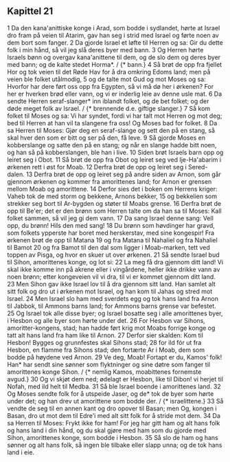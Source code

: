 ## Kapittel 21

1 Da den kana'anittiske konge i Arad, som bodde i sydlandet, hørte at Israel dro fram på veien til Atarim, gav han seg i strid med Israel og førte noen av dem bort som fanger.
2 Da gjorde Israel et løfte til Herren og sa: Gir du dette folk i min hånd, så vil jeg slå deres byer med bann.
3 Og Herren hørte Israels bønn og overgav kana'anittene til dem, og de slo dem og deres byer med bann; og de kalte stedet Horma*. / {* bann.}
4 Så brøt de opp fra fjellet Hor og tok veien til det Røde Hav for å dra omkring Edoms land; men på veien ble folket utålmodig,
5 og de talte mot Gud og mot Moses og sa: Hvorfor har dere ført oss opp fra Egypten, så vi må dø her i ørkenen? For her er hverken brød eller vann, og vi er inderlig leie av denne usle mat.
6 Da sendte Herren seraf-slanger* inn iblandt folket, og de bet folket; og der døde meget folk av Israel. / {* brennende d.e. giftige slanger.}
7 Så kom folket til Moses og sa: Vi har syndet, fordi vi har talt mot Herren og mot deg; bed til Herren at han vil ta slangene fra oss! Og Moses bad for folket.
8 Da sa Herren til Moses: Gjør deg en seraf-slange og sett den på en stang, så skal hver den som er bitt og ser på den, få leve.
9 Så gjorde Moses en kobberslange og satte den på en stang; og når en slange hadde bitt noen, og han så på kobberslangen, ble han i live.
10 Siden brøt Israels barn opp og leiret seg i Obot.
11 Så brøt de opp fra Obot og leiret seg ved Ije-Ha'abarim i ørkenen rett i øst for Moab.
12 Derfra brøt de opp og leiret seg i Sered-dalen.
13 Derfra brøt de opp og leiret seg på andre siden av Arnon, som går gjennom ørkenen og kommer fra amorittenes land; for Arnon er grensen mellom Moab og amorittene.
14 Derfor sies det i boken om Herrens kriger: Vaheb tok de med storm og bekkene, Arnons bekker,
15 og bekkelien som strekker seg bort til Ar-bygden og støter til Moabs grense.
16 Derfra brøt de opp til Be'er; det er den brønn som Herren talte om da han sa til Moses: Kall folket sammen, så vil jeg gi dem vann.
17 Da sang Israel denne sang: Vell opp, du brønn! Hils den med sang!
18 Du brønn som høvdinger har gravd, som folkets ypperste har boret med herskerstav, med sine kongespir! Fra ørkenen brøt de opp til Matana
19 og fra Matana til Nahaliel og fra Nahaliel til Bamot
20 og fra Bamot til den dal som ligger i Moab-marken, tett ved toppen av Pisga, og hvor en skuer ut over ørkenen.
21 Så sendte Israel bud til Sihon, amorittenes konge, og lot si:
22 La meg få dra gjennom ditt land! Vi skal ikke komme inn på akrene eller i vingårdene, heller ikke drikke vann av noen brønn; etter kongeveien vil vi dra, til vi er kommet gjennom ditt land.
23 Men Sihon gav ikke Israel lov til å dra gjennom sitt land. Han samlet alt sitt folk og dro ut i ørkenen mot Israel, og han kom til Jahas og stred mot Israel.
24 Men Israel slo ham med sverdets egg og tok hans land fra Arnon til Jabbok, til Ammons barns land; for Ammons barns grense var befestet.
25 Og Israel tok alle disse byer; og Israel bosatte seg i alle amorittenes byer, i Hesbon og alle byer som hørte under det.
26 For Hesbon var Sihons, amoritter-kongens, stad; han hadde ført krig mot Moabs forrige konge og tatt alt hans land fra ham like til Arnon.
27 Derfor sier skalden: Kom til Hesbon! Bygges og grunnfestes skal Sihons stad;
28 for ild fór ut fra Hesbon, en flamme fra Sihons stad; den fortærte Ar i Moab, dem som bodde på høydene ved Arnon.
29 Ve deg, Moab! Fortapt er du, Kamos' folk! Han* har sendt sine sønner som flyktninger og sine døtre som fanger til amorittenes konge Sihon. / {* nemlig Kamos, moabittenes fornemste avgud.}
30 Og vi skjøt dem ned; ødelagt er Hesbon, like til Dibon! vi herjet til Nofah, med ild helt til Medba.
31 Så ble Israel boende i amorittenes land.
32 Og Moses sendte folk for å utspeide Jaser, og de* tok de byer som hørte under det; og han drev ut amorittene som bodde der. / {* israelittene.}
33 Så vendte de seg til en annen kant og dro opover til Basan; men Og, kongen i Basan, dro ut mot dem til Edre'i med alt sitt folk for å stride mot dem.
34 Da sa Herren til Moses: Frykt ikke for ham! For jeg har gitt ham og alt hans folk og hans land i din hånd, og du skal gjøre med ham som du gjorde med Sihon, amorittenes konge, som bodde i Hesbon.
35 Så slo de ham og hans sønner og alt hans folk, så ingen ble tilbake eller slapp unna; og de tok hans land i eie.
